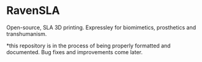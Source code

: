 # RavenSLA
Open-source, SLA 3D printing. Expressley for biomimetics, prosthetics and transhumanism.

*this repository is in the process of being properly formatted and documented. Bug fixes and improvements come later.
